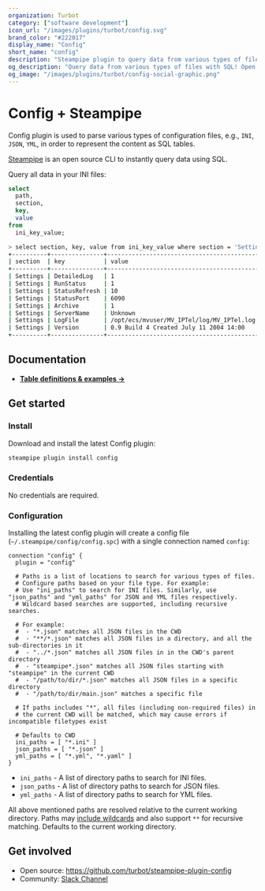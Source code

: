 ```yaml
---
organization: Turbot
category: ["software development"]
icon_url: "/images/plugins/turbot/config.svg"
brand_color: "#222017"
display_name: "Config"
short_name: "config"
description: "Steampipe plugin to query data from various types of files, e.g. `.ini`, `.yml`, `.json`."
og_description: "Query data from various types of files with SQL! Open source CLI. No DB required."
og_image: "/images/plugins/turbot/config-social-graphic.png"
---
```


# Config + Steampipe

Config plugin is used to parse various types of configuration files, e.g., `INI`, `JSON`, `YML`, in order to represent the content as SQL tables.

[Steampipe](https://steampipe.io) is an open source CLI to instantly query data using SQL.

Query all data in your INI files:

```sql
select
  path,
  section,
  key,
  value
from
  ini_key_value;
```

```sh
> select section, key, value from ini_key_value where section = 'Settings';
+----------+---------------+-------------------------------------------+
| section  | key           | value                                     |
+----------+---------------+-------------------------------------------+
| Settings | DetailedLog   | 1                                         |
| Settings | RunStatus     | 1                                         |
| Settings | StatusRefresh | 10                                        |
| Settings | StatusPort    | 6090                                      |
| Settings | Archive       | 1                                         |
| Settings | ServerName    | Unknown                                   |
| Settings | LogFile       | /opt/ecs/mvuser/MV_IPTel/log/MV_IPTel.log |
| Settings | Version       | 0.9 Build 4 Created July 11 2004 14:00    |
+----------+---------------+-------------------------------------------+
```

## Documentation

- **[Table definitions & examples →](/plugins/turbot/config/tables)**

## Get started

### Install

Download and install the latest Config plugin:

```bash
steampipe plugin install config
```

### Credentials

No credentials are required.

### Configuration

Installing the latest config plugin will create a config file (`~/.steampipe/config/config.spc`) with a single connection named `config`:

```hcl
connection "config" {
  plugin = "config"

  # Paths is a list of locations to search for various types of files.
  # Configure paths based on your file type. For example:
  # Use "ini_paths" to search for INI files. Similarly, use "json_paths" and "yml_paths" for JSON and YML files respectively.
  # Wildcard based searches are supported, including recursive searches.

  # For example:
  #  - "*.json" matches all JSON files in the CWD
  #  - "**/*.json" matches all JSON files in a directory, and all the sub-directories in it
  #  - "../*.json" matches all JSON files in in the CWD's parent directory
  #  - "steampipe*.json" matches all JSON files starting with "steampipe" in the current CWD
  #  - "/path/to/dir/*.json" matches all JSON files in a specific directory
  #  - "/path/to/dir/main.json" matches a specific file

  # If paths includes "*", all files (including non-required files) in
  # the current CWD will be matched, which may cause errors if incompatible filetypes exist

  # Defaults to CWD
  ini_paths = [ "*.ini" ]
  json_paths = [ "*.json" ]
  yml_paths = [ "*.yml", "*.yaml" ]
}
```

- `ini_paths` - A list of directory paths to search for INI files.
- `json_paths` - A list of directory paths to search for JSON files.
- `yml_paths` - A list of directory paths to search for YML files.

All above mentioned paths are resolved relative to the current working directory. Paths may [include wildcards](https://pkg.go.dev/path/filepath#Match) and also support `**` for recursive matching. Defaults to the current working directory.

## Get involved

- Open source: https://github.com/turbot/steampipe-plugin-config
- Community: [Slack Channel](https://steampipe.io/community/join)
